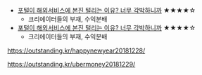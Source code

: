 - [포털이 해외서비스에 본진 털리는 이유? 너무 각박하니까](https://outstanding.kr/portal20190107/, "outstanding, 2018.07.10") ★★★★☆
    - 크리에이터들의 부재, 수익분배
- [포털이 해외서비스에 본진 털리는 이유? 너무 각박하니까](https://outstanding.kr/naversearchad20171208/, "outstanding, 2018.07.10") ★★★★☆
    - 크리에이터들의 부재, 수익분배



https://outstanding.kr/happynewyear20181228/

https://outstanding.kr/ubermoney20181229/
